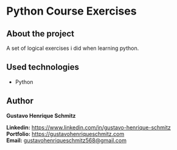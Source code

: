 # Python Course Exercises

## About the project
A set of logical exercises i did when learning python.

## Used technologies
- Python

## Author
**Gustavo Henrique Schmitz**

**Linkedin:** https://www.linkedin.com/in/gustavo-henrique-schmitz  
**Portfolio:** https://gustavohenriqueschmitz.com  
**Email:** gustavohenriqueschmitz568@gmail.com  

